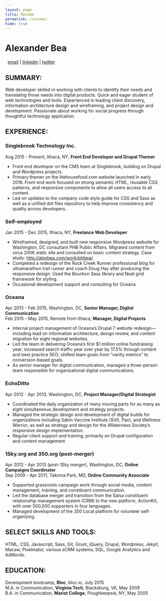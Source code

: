 ```yaml
---
layout: page
title: Resume
permalink: /resume/
hide: true
---
```


# Alexander Bea
 
<a href="mailto:alex.bea@gmail.com">email</a> | <a href="http://www.linkedin.com/in/alexbea">linkedin</a> | <a href="https://twitter.com/alexbea">twitter</a>

## SUMMARY:
Web developer skilled in working with clients to identify their needs and translating those needs into digital products. Quick and eager student of web technologies and tools. Experienced in leading client discovery, information architecture design and wireframing, and project design and development. Passionate about working for social progress through thoughtful technology application.

## EXPERIENCE:

### Singlebrook Technology Inc.
Aug 2015 - Present, Ithaca, NY, **Front End Developer and Drupal Themer**

- Front end developer on the CMS team at Singlebrook, building on Drupal and Wordpress projects.
- Primary themer on the litehousefood.com website launched in early 2016. Front end work focused on strong semantic HTML, reusable CSS patterns, and responsive components to allow all users access to all content.
- Led on updates to the company code style guide for CSS and Sass as well as a unified dot files repository to help improve consistency and quality across developers.

### Self-employed
Jan 2015 - Dec 2015, Ithaca, NY, **Freelance Web Developer**

- Wireframed, designed, and built new responsive Wordpress website for Washington, DC consultant PHB Public Affairs. Migrated content from circa 2006 static site and consulted on basic content strategy. Case study: http://alexbea.com/work/phbpa/.
- Completed a redesign of the Rock Creek Runner professional blog for ultramarathon trail runner and coach Doug Hay after producing the responsive design. Used the Bourbon Sass library and Neat grid framework for styling.
- Occasional development support and consulting for Oceana.

### Oceana
Apr 2013 - Feb 2015, Washington, DC, **Senior Manager, Digital Communication**<br />
Feb 2015 - May 2015, Remote from Ithaca, **Manager, Digital Projects**

- Internal project management of Oceana’s Drupal 7 website redesign—including lead on information architecture, design review, and content migration for eight regional websites.
- Led the team in delivering Oceana’s first $1 million online fundraising year; increased search traffic year over year by 17.5% through content and best practice SEO; shifted team goals from “vanity metrics” to conversion-based goals.
- As senior manager for digital communication, managed a three-person team responsible for organizational digital communications.

### EchoDitto
Apr 2012 - Apr 2013, Washington, DC, **Project Manager/Digital Strategist**

- Coordinated the daily organization of many moving parts for as many as eight simultaneous development and strategy projects.
- Managed the strategic design and development of digital builds for organizations including Sabin Vaccine Institute (SVI), Pact, and Wellness Warrior, as well as strategy and design for the Wilderness Society’s responsive design implementation.
- Regular client support and training, primarily on Drupal configuration and content management.

### 1Sky.org and 350.org (post-merger)
Apr 2012 - Apr 2013 (post-1Sky merger), Washington, DC, **Online Campaigns Coordinator**<br />
Sep 2009 - Apr 2011, Takoma Park, MD, **Online Community Associate**

- Supported grassroots campaign work through social media, content management, training, and constituent communication.
- Led the database merger and transition from the Salsa constituent relationship management system (CRM) to the new platform, ActionKit, with over 500,000 supporters in four languages.
- Managed development of the 350 Local platform for volunteer self-organizing.

## SELECT SKILLS AND TOOLS:
HTML, CSS, Javascript, Sass, Git, Grunt, jQuery, Drupal, Wordpress, Jekyll, Macaw, Pixelmator, various eCRM systems, SQL, Google Analytics and AdWords.

## EDUCATION:
Development bootcamp, **Bloc**, bloc.io, July 2015<br />
M.A. in Communication, **Virginia Tech**, Blacksburg, VA, May 2009<br />
B.A. in Communication, **Marist College**, Poughkeepsie, NY, May 2005

